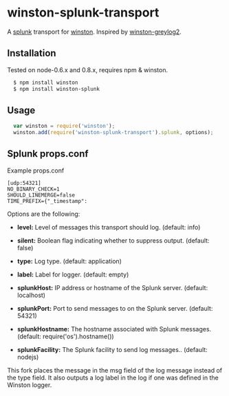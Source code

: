 # winston-splunk-transport

A [splunk][2] transport for [winston][0]. Inspired by [winston-greylog2][1].

## Installation
Tested on node-0.6.x and 0.8.x, requires npm & winston.

``` sh
  $ npm install winston
  $ npm install winston-splunk
```

## Usage
``` js
  var winston = require('winston');
  winston.add(require('winston-splunk-transport').splunk, options);

```
## Splunk props.conf
Example props.conf
```
[udp:54321]
NO_BINARY_CHECK=1
SHOULD_LINEMERGE=false
TIME_PREFIX={"_timestamp":
```

Options are the following:

* __level:__ Level of messages this transport should log. (default: info)
* __silent:__ Boolean flag indicating whether to suppress output. (default: false)
* __type:__ Log type. (default: application)
* __label:__ Label for logger. (default: empty)

* __splunkHost:__ IP address or hostname of the Splunk server. (default: localhost)
* __splunkPort:__ Port to send messages to on the Splunk server. (default: 54321)
* __splunkHostname:__ The hostname associated with Splunk messages. (default: require('os').hostname())
* __splunkFacility:__ The Splunk facility to send log messages.. (default: nodejs)

This fork places the message in the msg field of the log message instead of the type field.
It also outputs a log label in the log if one was defined in the Winston logger.

[0]: https://github.com/flatiron/winston
[1]: https://github.com/flite/winston-graylog2 
[2]: http://www.splunk.org
